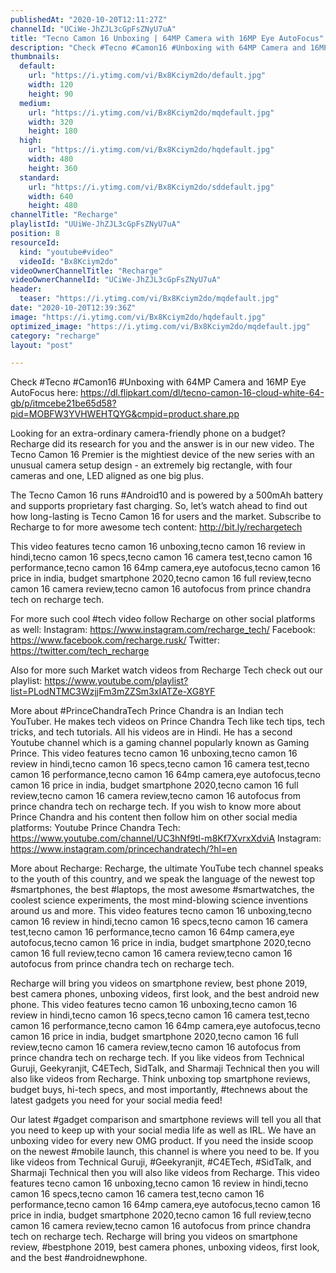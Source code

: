 ```yaml
---
publishedAt: "2020-10-20T12:11:27Z"
channelId: "UCiWe-JhZJL3cGpFsZNyU7uA"
title: "Tecno Camon 16 Unboxing | 64MP Camera with 16MP Eye AutoFocus"
description: "Check #Tecno #Camon16 #Unboxing with 64MP Camera and 16MP Eye AutoFocus here: https://dl.flipkart.com/dl/tecno-camon-16-cloud-white-64-gb/p/itmcebe21be65d58?pid=MOBFW3YVHWEHTQYG&cmpid=product.share.pp \n\nLooking for an extra-ordinary camera-friendly phone on a budget? Recharge did its research for you and the answer is in our new video. The Tecno Camon 16 Premier is the mightiest device of the new series with an unusual camera setup design - an extremely big rectangle, with four cameras and one, LED aligned as one big plus.\n\nThe Tecno Camon 16 runs #Android10 and is powered by a 500mAh battery and supports proprietary fast charging. So, let’s watch ahead to find out how long-lasting is Tecno Camon 16 for users and the market. Subscribe to Recharge to for more awesome tech content: http://bit.ly/rechargetech\n\nThis video features tecno camon 16 unboxing,tecno camon 16 review in hindi,tecno camon 16 specs,tecno camon 16 camera test,tecno camon 16 performance,tecno camon 16 64mp camera,eye autofocus,tecno camon 16 price in india, budget smartphone 2020,tecno camon 16 full review,tecno camon 16 camera review,tecno camon 16 autofocus from prince chandra tech on recharge tech. \n\nFor more such cool #tech video follow Recharge on other social platforms as well:\nInstagram: https://www.instagram.com/recharge_tech/\nFacebook: https://www.facebook.com/recharge.rusk/\nTwitter: https://twitter.com/tech_recharge\n\nAlso for more such Market watch videos from Recharge Tech check out our playlist: https://www.youtube.com/playlist?list=PLodNTMC3WzjjFm3mZZSm3xIATZe-XG8YF\n\nMore about #PrinceChandraTech\nPrince Chandra is an Indian tech YouTuber. He makes tech videos on Prince Chandra Tech like tech tips, tech tricks, and tech tutorials. All his videos are in Hindi. He has a second Youtube channel which is a gaming channel popularly known as Gaming Prince. This video features tecno camon 16 unboxing,tecno camon 16 review in hindi,tecno camon 16 specs,tecno camon 16 camera test,tecno camon 16 performance,tecno camon 16 64mp camera,eye autofocus,tecno camon 16 price in india, budget smartphone 2020,tecno camon 16 full review,tecno camon 16 camera review,tecno camon 16 autofocus from prince chandra tech on recharge tech. If you wish to know more about Prince Chandra and his content then follow him on other social media platforms:\nYoutube Prince Chandra Tech: https://www.youtube.com/channel/UC3hNf9tl-m8Kf7XvrxXdviA\nInstagram: https://www.instagram.com/princechandratech/?hl=en\n\nMore about Recharge: \nRecharge, the ultimate YouTube tech channel speaks to the youth of this country, and we speak the language of the newest top #smartphones, the best #laptops, the most awesome #smartwatches, the coolest science experiments, the most mind-blowing science inventions around us and more. This video features tecno camon 16 unboxing,tecno camon 16 review in hindi,tecno camon 16 specs,tecno camon 16 camera test,tecno camon 16 performance,tecno camon 16 64mp camera,eye autofocus,tecno camon 16 price in india, budget smartphone 2020,tecno camon 16 full review,tecno camon 16 camera review,tecno camon 16 autofocus from prince chandra tech on recharge tech. \n\nRecharge will bring you videos on smartphone review, best phone 2019, best camera phones, unboxing videos, first look, and the best android new phone. This video features tecno camon 16 unboxing,tecno camon 16 review in hindi,tecno camon 16 specs,tecno camon 16 camera test,tecno camon 16 performance,tecno camon 16 64mp camera,eye autofocus,tecno camon 16 price in india, budget smartphone 2020,tecno camon 16 full review,tecno camon 16 camera review,tecno camon 16 autofocus from prince chandra tech on recharge tech. If you like videos from Technical Guruji, Geekyranjit, C4ETech, SidTalk, and Sharmaji Technical then you will also like videos from Recharge. Think unboxing top smartphone reviews, budget buys, hi-tech specs, and most importantly, #technews about the latest gadgets you need for your social media feed! \n\nOur latest #gadget comparison and smartphone reviews will tell you all that you need to keep up with your social media life as well as IRL. We have an unboxing video for every new OMG product. If you need the inside scoop on the newest #mobile launch, this channel is where you need to be. If you like videos from Technical Guruji, #Geekyranjit, #C4ETech, #SidTalk, and Sharmaji Technical then you will also like videos from Recharge. This video features tecno camon 16 unboxing,tecno camon 16 review in hindi,tecno camon 16 specs,tecno camon 16 camera test,tecno camon 16 performance,tecno camon 16 64mp camera,eye autofocus,tecno camon 16 price in india, budget smartphone 2020,tecno camon 16 full review,tecno camon 16 camera review,tecno camon 16 autofocus from prince chandra tech on recharge tech. Recharge will bring you videos on smartphone review, #bestphone 2019, best camera phones, unboxing videos, first look, and the best #androidnewphone."
thumbnails:
  default:
    url: "https://i.ytimg.com/vi/Bx8Kciym2do/default.jpg"
    width: 120
    height: 90
  medium:
    url: "https://i.ytimg.com/vi/Bx8Kciym2do/mqdefault.jpg"
    width: 320
    height: 180
  high:
    url: "https://i.ytimg.com/vi/Bx8Kciym2do/hqdefault.jpg"
    width: 480
    height: 360
  standard:
    url: "https://i.ytimg.com/vi/Bx8Kciym2do/sddefault.jpg"
    width: 640
    height: 480
channelTitle: "Recharge"
playlistId: "UUiWe-JhZJL3cGpFsZNyU7uA"
position: 8
resourceId:
  kind: "youtube#video"
  videoId: "Bx8Kciym2do"
videoOwnerChannelTitle: "Recharge"
videoOwnerChannelId: "UCiWe-JhZJL3cGpFsZNyU7uA"
header:
  teaser: "https://i.ytimg.com/vi/Bx8Kciym2do/mqdefault.jpg"
date: "2020-10-20T12:39:36Z"
image: "https://i.ytimg.com/vi/Bx8Kciym2do/hqdefault.jpg"
optimized_image: "https://i.ytimg.com/vi/Bx8Kciym2do/mqdefault.jpg"
category: "recharge"
layout: "post"

---
```

Check #Tecno #Camon16 #Unboxing with 64MP Camera and 16MP Eye AutoFocus here: https://dl.flipkart.com/dl/tecno-camon-16-cloud-white-64-gb/p/itmcebe21be65d58?pid=MOBFW3YVHWEHTQYG&cmpid=product.share.pp 

Looking for an extra-ordinary camera-friendly phone on a budget? Recharge did its research for you and the answer is in our new video. The Tecno Camon 16 Premier is the mightiest device of the new series with an unusual camera setup design - an extremely big rectangle, with four cameras and one, LED aligned as one big plus.

The Tecno Camon 16 runs #Android10 and is powered by a 500mAh battery and supports proprietary fast charging. So, let’s watch ahead to find out how long-lasting is Tecno Camon 16 for users and the market. Subscribe to Recharge to for more awesome tech content: http://bit.ly/rechargetech

This video features tecno camon 16 unboxing,tecno camon 16 review in hindi,tecno camon 16 specs,tecno camon 16 camera test,tecno camon 16 performance,tecno camon 16 64mp camera,eye autofocus,tecno camon 16 price in india, budget smartphone 2020,tecno camon 16 full review,tecno camon 16 camera review,tecno camon 16 autofocus from prince chandra tech on recharge tech. 

For more such cool #tech video follow Recharge on other social platforms as well:
Instagram: https://www.instagram.com/recharge_tech/
Facebook: https://www.facebook.com/recharge.rusk/
Twitter: https://twitter.com/tech_recharge

Also for more such Market watch videos from Recharge Tech check out our playlist: https://www.youtube.com/playlist?list=PLodNTMC3WzjjFm3mZZSm3xIATZe-XG8YF

More about #PrinceChandraTech
Prince Chandra is an Indian tech YouTuber. He makes tech videos on Prince Chandra Tech like tech tips, tech tricks, and tech tutorials. All his videos are in Hindi. He has a second Youtube channel which is a gaming channel popularly known as Gaming Prince. This video features tecno camon 16 unboxing,tecno camon 16 review in hindi,tecno camon 16 specs,tecno camon 16 camera test,tecno camon 16 performance,tecno camon 16 64mp camera,eye autofocus,tecno camon 16 price in india, budget smartphone 2020,tecno camon 16 full review,tecno camon 16 camera review,tecno camon 16 autofocus from prince chandra tech on recharge tech. If you wish to know more about Prince Chandra and his content then follow him on other social media platforms:
Youtube Prince Chandra Tech: https://www.youtube.com/channel/UC3hNf9tl-m8Kf7XvrxXdviA
Instagram: https://www.instagram.com/princechandratech/?hl=en

More about Recharge: 
Recharge, the ultimate YouTube tech channel speaks to the youth of this country, and we speak the language of the newest top #smartphones, the best #laptops, the most awesome #smartwatches, the coolest science experiments, the most mind-blowing science inventions around us and more. This video features tecno camon 16 unboxing,tecno camon 16 review in hindi,tecno camon 16 specs,tecno camon 16 camera test,tecno camon 16 performance,tecno camon 16 64mp camera,eye autofocus,tecno camon 16 price in india, budget smartphone 2020,tecno camon 16 full review,tecno camon 16 camera review,tecno camon 16 autofocus from prince chandra tech on recharge tech. 

Recharge will bring you videos on smartphone review, best phone 2019, best camera phones, unboxing videos, first look, and the best android new phone. This video features tecno camon 16 unboxing,tecno camon 16 review in hindi,tecno camon 16 specs,tecno camon 16 camera test,tecno camon 16 performance,tecno camon 16 64mp camera,eye autofocus,tecno camon 16 price in india, budget smartphone 2020,tecno camon 16 full review,tecno camon 16 camera review,tecno camon 16 autofocus from prince chandra tech on recharge tech. If you like videos from Technical Guruji, Geekyranjit, C4ETech, SidTalk, and Sharmaji Technical then you will also like videos from Recharge. Think unboxing top smartphone reviews, budget buys, hi-tech specs, and most importantly, #technews about the latest gadgets you need for your social media feed! 

Our latest #gadget comparison and smartphone reviews will tell you all that you need to keep up with your social media life as well as IRL. We have an unboxing video for every new OMG product. If you need the inside scoop on the newest #mobile launch, this channel is where you need to be. If you like videos from Technical Guruji, #Geekyranjit, #C4ETech, #SidTalk, and Sharmaji Technical then you will also like videos from Recharge. This video features tecno camon 16 unboxing,tecno camon 16 review in hindi,tecno camon 16 specs,tecno camon 16 camera test,tecno camon 16 performance,tecno camon 16 64mp camera,eye autofocus,tecno camon 16 price in india, budget smartphone 2020,tecno camon 16 full review,tecno camon 16 camera review,tecno camon 16 autofocus from prince chandra tech on recharge tech. Recharge will bring you videos on smartphone review, #bestphone 2019, best camera phones, unboxing videos, first look, and the best #androidnewphone.